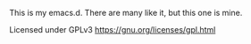 This is my emacs.d. There are many like it, but this one is mine.

Licensed under GPLv3 https://gnu.org/licenses/gpl.html
